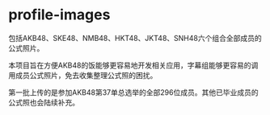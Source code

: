 profile-images
============

包括AKB48、SKE48、NMB48、HKT48、JKT48、SNH48六个组合全部成员的公式照片。

本项目旨在方便AKB48的饭能够更容易地开发相关应用，字幕组能够更容易的调用成员公式照片，免去收集整理公式照的困扰。

第一批上传的是参加AKB48第37单总选举的全部296位成员。其他已毕业成员的公式照也会陆续补充。
